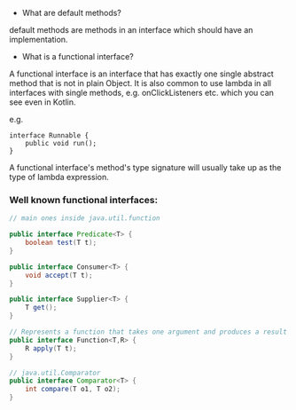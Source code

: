 * What are default methods?

default methods are methods in an interface which should have an implementation.

* What is a functional interface?

A functional interface is an interface that has exactly one single abstract method that is not in plain Object.
It is also common to use lambda in all interfaces with single methods, 
e.g. onClickListeners etc. which you can see even in Kotlin.

e.g. 
```
interface Runnable {
    public void run();
}
```

A functional interface's method's type signature will usually take up as the type of lambda expression.

### Well known functional interfaces:

```Java
// main ones inside java.util.function

public interface Predicate<T> {
    boolean test(T t);
}

public interface Consumer<T> {
    void accept(T t);
}

public interface Supplier<T> {
    T get();
}

// Represents a function that takes one argument and produces a result
public interface Function<T,R> {
    R apply(T t);
}

// java.util.Comparator
public interface Comparator<T> {
    int compare(T o1, T o2);
}
```